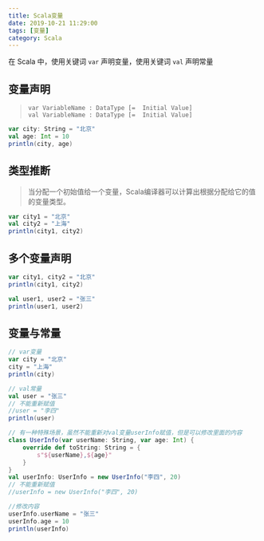 ```yaml
---
title: Scala变量
date: 2019-10-21 11:29:00
tags: [变量]
category: Scala
---
```


在 Scala 中，使用关键词 `var` 声明变量，使用关键词 `val` 声明常量

## 变量声明

> ```
> var VariableName : DataType [=  Initial Value]
> val VariableName : DataType [=  Initial Value]
> ```

```scala
var city: String = "北京"
val age: Int = 10
println(city, age)
```

## 类型推断

> 当分配一个初始值给一个变量，Scala编译器可以计算出根据分配给它的值的变量类型。

```scala
var city1 = "北京"
val city2 = "上海"
println(city1, city2)
```

## 多个变量声明

```scala
var city1, city2 = "北京"
println(city1, city2)

val user1, user2 = "张三"
println(user1, user2)
```

## 变量与常量

```scala
// var变量
var city = "北京"
city = "上海"
println(city)

// val常量
val user = "张三"
// 不能重新赋值
//user = "李四"
println(user)

// 有一种特殊场景，虽然不能重新对val变量userInfo赋值，但是可以修改里面的内容
class UserInfo(var userName: String, var age: Int) {
    override def toString: String = {
        s"${userName},${age}"
    }
}
val userInfo: UserInfo = new UserInfo("李四", 20)
// 不能重新赋值
//userInfo = new UserInfo("李四", 20)

//修改内容
userInfo.userName = "张三"
userInfo.age = 10
println(userInfo)
```

